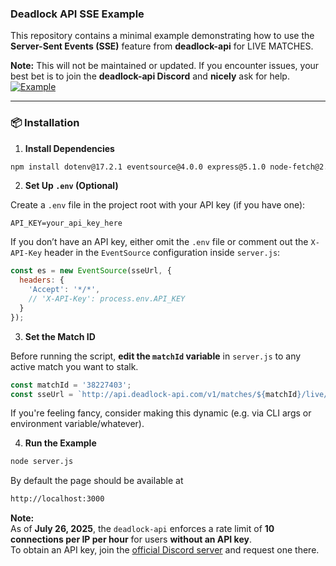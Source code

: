 ### Deadlock API SSE Example

This repository contains a minimal example demonstrating how to use the **Server-Sent Events (SSE)** feature from **deadlock-api** for LIVE MATCHES.

**Note:** This will not be maintained or updated. If you encounter issues, your best bet is to join the **deadlock-api Discord** and **nicely** ask for help.
[![Example](https://i.imgur.com/YoAnhab.gif)]([https://i.imgur.com/6z2UdFd.mp4](https://i.imgur.com/YoAnhab.gif))


---

### 📦 Installation

1. **Install Dependencies**

```bash
npm install dotenv@17.2.1 eventsource@4.0.0 express@5.1.0 node-fetch@2.7.0 socket.io@4.8.1
```

2. **Set Up `.env` (Optional)**

Create a `.env` file in the project root with your API key (if you have one):

```env
API_KEY=your_api_key_here
```

If you don’t have an API key, either omit the `.env` file or comment out the `X-API-Key` header in the `EventSource` configuration inside `server.js`:

```js
const es = new EventSource(sseUrl, {
  headers: {
    'Accept': '*/*',
    // 'X-API-Key': process.env.API_KEY
  }
});
```
3. **Set the Match ID**

Before running the script, **edit the `matchId` variable** in `server.js` to any active match you want to stalk.

```js
const matchId = '38227403';
const sseUrl = `http://api.deadlock-api.com/v1/matches/${matchId}/live/demo/events`;
```

If you're feeling fancy, consider making this dynamic (e.g. via CLI args or environment variable/whatever).

4. **Run the Example**

```bash
node server.js
```
By default the page should be available at
```bash
http://localhost:3000
```
**Note:**  
As of **July 26, 2025**, the `deadlock-api` enforces a rate limit of **10 connections per IP per hour** for users **without an API key**.  
To obtain an API key, join the [official Discord server](https://deadlock-api.com/) and request one there.

